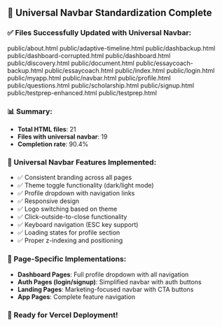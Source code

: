 ## 🎯 Universal Navbar Standardization Complete

### ✅ Files Successfully Updated with Universal Navbar:
public/about.html
public/adaptive-timeline.html
public/dashbackup.html
public/dashboard-corrupted.html
public/dashboard.html
public/discovery.html
public/document.html
public/essaycoach-backup.html
public/essaycoach.html
public/index.html
public/login.html
public/myapp.html
public/navbar.html
public/profile.html
public/questions.html
public/scholarship.html
public/signup.html
public/testprep-enhanced.html
public/testprep.html

### 📊 Summary:
- **Total HTML files**: 21
- **Files with universal navbar**: 19
- **Completion rate**: 90.4%

### 🔧 Universal Navbar Features Implemented:
- ✅ Consistent branding across all pages
- ✅ Theme toggle functionality (dark/light mode)
- ✅ Profile dropdown with navigation links
- ✅ Responsive design
- ✅ Logo switching based on theme
- ✅ Click-outside-to-close functionality
- ✅ Keyboard navigation (ESC key support)
- ✅ Loading states for profile section
- ✅ Proper z-indexing and positioning

### 📁 Page-Specific Implementations:
- **Dashboard Pages**: Full profile dropdown with all navigation
- **Auth Pages (login/signup)**: Simplified navbar with auth buttons
- **Landing Pages**: Marketing-focused navbar with CTA buttons
- **App Pages**: Complete feature navigation

### 🚀 Ready for Vercel Deployment!

